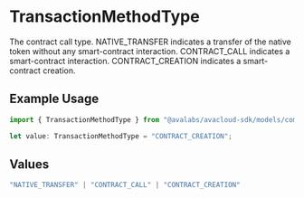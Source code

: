# TransactionMethodType

The contract call type. NATIVE_TRANSFER indicates a transfer of the native token without any smart-contract interaction. CONTRACT_CALL indicates a smart-contract interaction. CONTRACT_CREATION indicates a smart-contract creation.

## Example Usage

```typescript
import { TransactionMethodType } from "@avalabs/avacloud-sdk/models/components";

let value: TransactionMethodType = "CONTRACT_CREATION";
```

## Values

```typescript
"NATIVE_TRANSFER" | "CONTRACT_CALL" | "CONTRACT_CREATION"
```